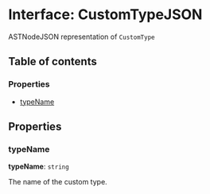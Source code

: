 # Interface: CustomTypeJSON

ASTNodeJSON representation of `CustomType`

## Table of contents

### Properties

* [typeName](/en/auto-docs/editor/interfaces/CustomTypeJSON.md#typename)

## Properties

### typeName

**typeName**: `string`

The name of the custom type.
